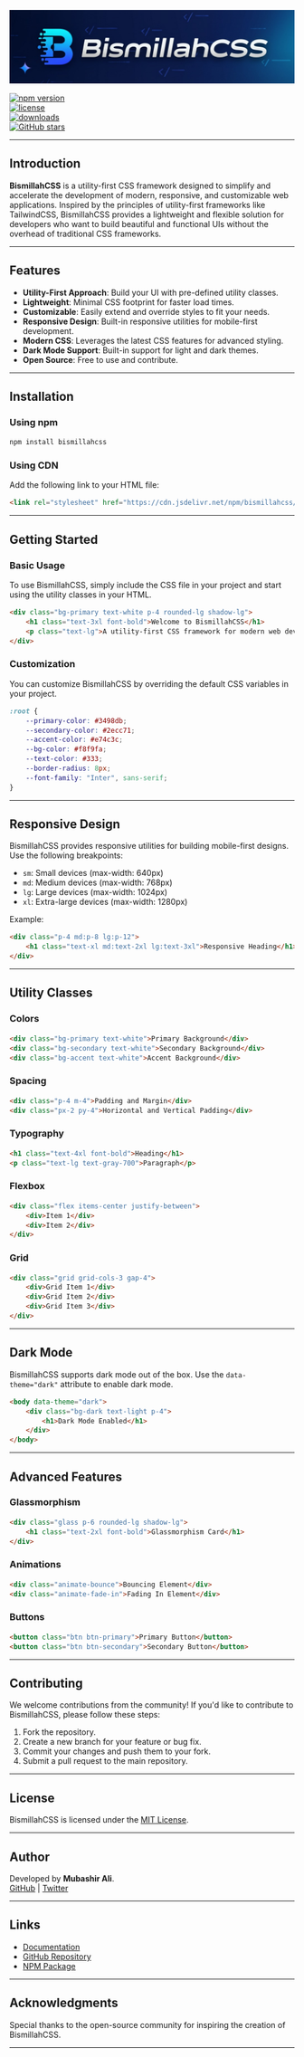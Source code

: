 
![BismillahCSS Banner](./docs/banner.jpeg)

[![npm version](https://img.shields.io/npm/v/bismillahcss.svg)](https://www.npmjs.com/package/bismillahcss)  
[![license](https://img.shields.io/npm/l/bismillahcss.svg)](https://github.com/BismillahCSS/bismillahcss-framework/blob/main/LICENSE)  
[![downloads](https://img.shields.io/npm/dt/bismillahcss.svg)](https://www.npmjs.com/package/bismillahcss)  
[![GitHub stars](https://img.shields.io/github/stars/BismillahCSS/bismillahcss-framework.svg?style=social)](https://github.com/BismillahCSS/bismillahcss-framework)

---

## Introduction

**BismillahCSS** is a utility-first CSS framework designed to simplify and accelerate the development of modern, responsive, and customizable web applications. Inspired by the principles of utility-first frameworks like TailwindCSS, BismillahCSS provides a lightweight and flexible solution for developers who want to build beautiful and functional UIs without the overhead of traditional CSS frameworks.

---

## Features

- **Utility-First Approach**: Build your UI with pre-defined utility classes.
- **Lightweight**: Minimal CSS footprint for faster load times.
- **Customizable**: Easily extend and override styles to fit your needs.
- **Responsive Design**: Built-in responsive utilities for mobile-first development.
- **Modern CSS**: Leverages the latest CSS features for advanced styling.
- **Dark Mode Support**: Built-in support for light and dark themes.
- **Open Source**: Free to use and contribute.

---

## Installation

### Using npm
```bash
npm install bismillahcss
```

### Using CDN
Add the following link to your HTML file:
```html
<link rel="stylesheet" href="https://cdn.jsdelivr.net/npm/bismillahcss/dist/bismillah.min.css">
```

---

## Getting Started

### Basic Usage
To use BismillahCSS, simply include the CSS file in your project and start using the utility classes in your HTML.

```html
<div class="bg-primary text-white p-4 rounded-lg shadow-lg">
    <h1 class="text-3xl font-bold">Welcome to BismillahCSS</h1>
    <p class="text-lg">A utility-first CSS framework for modern web development.</p>
</div>
```

### Customization
You can customize BismillahCSS by overriding the default CSS variables in your project.

```css
:root {
    --primary-color: #3498db;
    --secondary-color: #2ecc71;
    --accent-color: #e74c3c;
    --bg-color: #f8f9fa;
    --text-color: #333;
    --border-radius: 8px;
    --font-family: "Inter", sans-serif;
}
```

---

## Responsive Design

BismillahCSS provides responsive utilities for building mobile-first designs. Use the following breakpoints:

- `sm`: Small devices (max-width: 640px)
- `md`: Medium devices (max-width: 768px)
- `lg`: Large devices (max-width: 1024px)
- `xl`: Extra-large devices (max-width: 1280px)

Example:
```html
<div class="p-4 md:p-8 lg:p-12">
    <h1 class="text-xl md:text-2xl lg:text-3xl">Responsive Heading</h1>
</div>
```

---

## Utility Classes

### Colors
```html
<div class="bg-primary text-white">Primary Background</div>
<div class="bg-secondary text-white">Secondary Background</div>
<div class="bg-accent text-white">Accent Background</div>
```

### Spacing
```html
<div class="p-4 m-4">Padding and Margin</div>
<div class="px-2 py-4">Horizontal and Vertical Padding</div>
```

### Typography
```html
<h1 class="text-4xl font-bold">Heading</h1>
<p class="text-lg text-gray-700">Paragraph</p>
```

### Flexbox
```html
<div class="flex items-center justify-between">
    <div>Item 1</div>
    <div>Item 2</div>
</div>
```

### Grid
```html
<div class="grid grid-cols-3 gap-4">
    <div>Grid Item 1</div>
    <div>Grid Item 2</div>
    <div>Grid Item 3</div>
</div>
```

---

## Dark Mode

BismillahCSS supports dark mode out of the box. Use the `data-theme="dark"` attribute to enable dark mode.

```html
<body data-theme="dark">
    <div class="bg-dark text-light p-4">
        <h1>Dark Mode Enabled</h1>
    </div>
</body>
```

---

## Advanced Features

### Glassmorphism
```html
<div class="glass p-6 rounded-lg shadow-lg">
    <h1 class="text-2xl font-bold">Glassmorphism Card</h1>
</div>
```

### Animations
```html
<div class="animate-bounce">Bouncing Element</div>
<div class="animate-fade-in">Fading In Element</div>
```

### Buttons
```html
<button class="btn btn-primary">Primary Button</button>
<button class="btn btn-secondary">Secondary Button</button>
```

---

## Contributing

We welcome contributions from the community! If you'd like to contribute to BismillahCSS, please follow these steps:

1. Fork the repository.
2. Create a new branch for your feature or bug fix.
3. Commit your changes and push them to your fork.
4. Submit a pull request to the main repository.

---

## License

BismillahCSS is licensed under the [MIT License](https://github.com/mubashir-dev/bismillahcss/blob/main/LICENSE).

---

## Author

Developed by **Mubashir Ali**.  
[GitHub](https://github.com/mubashir-dev) | [Twitter](https://twitter.com/mubashir_dev)

---

## Links

- [Documentation](https://github.com/mubashir-dev/bismillahcss/docs)
- [GitHub Repository](https://github.com/mubashir-dev/bismillahcss)
- [NPM Package](https://www.npmjs.com/package/bismillahcss)

---

## Acknowledgments

Special thanks to the open-source community for inspiring the creation of BismillahCSS.

---
```